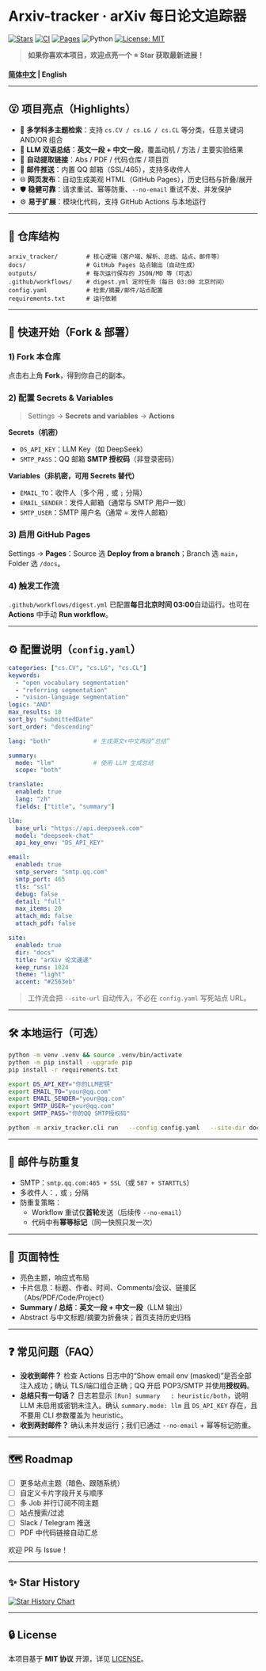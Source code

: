 # Arxiv-tracker · arXiv 每日论文追踪器

[![Stars](https://img.shields.io/github/stars/colorfulandcjy0806/Arxiv-tracker?style=flat-square)](https://github.com/colorfulandcjy0806/Arxiv-tracker/stargazers)
[![CI](https://img.shields.io/github/actions/workflow/status/colorfulandcjy0806/Arxiv-tracker/digest.yml?label=Arxiv%20Digest&style=flat-square)](../../actions)
[![Pages](https://img.shields.io/badge/GitHub%20Pages-online-2ea44f?style=flat-square)](https://colorfulandcjy0806.github.io/Arxiv-tracker/)
![Python](https://img.shields.io/badge/Python-3.10%2B-3776ab?style=flat-square&logo=python)
[![License: MIT](https://img.shields.io/badge/License-MIT-black.svg?style=flat-square)](./LICENSE)

> **如果你喜欢本项目，欢迎点亮一个 ⭐ Star 获取最新进展！**

**[简体中文](./README_CN.md) | English**

---

## 😮 项目亮点（Highlights）

- 🔎 **多学科多主题检索**：支持 `cs.CV / cs.LG / cs.CL` 等分类，任意关键词 AND/OR 组合
- 🧠 **LLM 双语总结**：**英文一段 + 中文一段**，覆盖动机 / 方法 / 主要实验结果
- 🔗 **自动提取链接**：Abs / PDF / 代码仓库 / 项目页
- 📨 **邮件推送**：内置 QQ 邮箱（SSL/465），支持多收件人
- 🌐 **网页发布**：自动生成美观 HTML（GitHub Pages），历史归档与折叠/展开
- 🛡️ **稳健可靠**：请求重试、幂等防重、`--no-email` 重试不发、并发保护
- ⚙️ **易于扩展**：模块化代码，支持 GitHub Actions 与本地运行

---

## 🧭 仓库结构

```
arxiv_tracker/        # 核心逻辑（客户端、解析、总结、站点、邮件等）
docs/                 # GitHub Pages 站点输出（自动生成）
outputs/              # 每次运行保存的 JSON/MD 等（可选）
.github/workflows/    # digest.yml 定时任务（每日 03:00 北京时间）
config.yaml           # 检索/摘要/邮件/站点配置
requirements.txt      # 运行依赖
```

---

## 🚀 快速开始（Fork & 部署）

### 1) Fork 本仓库

点击右上角 **Fork**，得到你自己的副本。

### 2) 配置 Secrets & Variables

> Settings → **Secrets and variables** → **Actions**

**Secrets（机密）**

- `DS_API_KEY`：LLM Key（如 DeepSeek）
- `SMTP_PASS`：QQ 邮箱 **SMTP 授权码**（非登录密码）

**Variables（非机密，可用 Secrets 替代）**

- `EMAIL_TO`：收件人（多个用 `,` 或 `;` 分隔）
- `EMAIL_SENDER`：发件人邮箱（通常与 SMTP 用户一致）
- `SMTP_USER`：SMTP 用户名（通常 = 发件人邮箱）

### 3) 启用 GitHub Pages

Settings → **Pages**：Source 选 **Deploy from a branch**；Branch 选 `main`，Folder 选 `/docs`。

### 4) 触发工作流

`.github/workflows/digest.yml` 已配置**每日北京时间 03:00**自动运行。也可在 **Actions** 中手动 **Run workflow**。

---

## ⚙️ 配置说明（`config.yaml`）

```yaml
categories: ["cs.CV", "cs.LG", "cs.CL"]
keywords:
  - "open vocabulary segmentation"
  - "referring segmentation"
  - "vision-language segmentation"
logic: "AND"
max_results: 10
sort_by: "submittedDate"
sort_order: "descending"

lang: "both"            # 生成英文+中文两段“总结”

summary:
  mode: "llm"           # 使用 LLM 生成总结
  scope: "both"

translate:
  enabled: true
  lang: "zh"
  fields: ["title", "summary"]

llm:
  base_url: "https://api.deepseek.com"
  model: "deepseek-chat"
  api_key_env: "DS_API_KEY"

email:
  enabled: true
  smtp_server: "smtp.qq.com"
  smtp_port: 465
  tls: "ssl"
  debug: false
  detail: "full"
  max_items: 20
  attach_md: false
  attach_pdf: false

site:
  enabled: true
  dir: "docs"
  title: "arXiv 论文速递"
  keep_runs: 1024
  theme: "light"
  accent: "#2563eb"
```

> 工作流会把 `--site-url` 自动传入，不必在 `config.yaml` 写死站点 URL。

---

## 🛠️ 本地运行（可选）

```bash
python -m venv .venv && source .venv/bin/activate
python -m pip install --upgrade pip
pip install -r requirements.txt

export DS_API_KEY="你的LLM密钥"
export EMAIL_TO="your@qq.com"
export EMAIL_SENDER="your@qq.com"
export SMTP_USER="your@qq.com"
export SMTP_PASS="你的QQ SMTP授权码"

python -m arxiv_tracker.cli run   --config config.yaml   --site-dir docs   --verbose
```

---

## 📨 邮件与防重复

- SMTP：`smtp.qq.com:465 + SSL`（或 `587 + STARTTLS`）
- 多收件人：`,` 或 `;` 分隔
- 防重复策略：
  - Workflow 重试仅**首轮**发送（后续传 `--no-email`）
  - 代码中有**幂等标记**（同一快照只发一次）

---

## 🧩 页面特性

- 亮色主题，响应式布局
- 卡片信息：标题、作者、时间、Comments/会议、链接区（Abs/PDF/Code/Project）
- **Summary / 总结**：**英文一段 + 中文一段**（LLM 输出）
- Abstract 与中文标题/摘要为折叠块；首页支持历史归档

---

## ❓ 常见问题（FAQ）

- **没收到邮件？** 检查 Actions 日志中的“Show email env (masked)”是否全部注入成功；确认 TLS/端口组合正确；QQ 开启 POP3/SMTP 并使用**授权码**。
- **总结只有一句话？** 日志若显示 `[Run] summary   : heuristic/both`，说明 LLM 未启用或密钥未注入。确认 `summary.mode: llm` 且 `DS_API_KEY` 存在，且不要用 CLI 参数覆盖为 heuristic。
- **收到两封邮件？** 确认未并发运行；我们已通过 `--no-email` + 幂等标记防重。

---

## 🗺️ Roadmap

- [ ] 更多站点主题（暗色、跟随系统）
- [ ] 自定义卡片字段开关与顺序
- [ ] 多 Job 并行订阅不同主题
- [ ] 站点搜索/过滤
- [ ] Slack / Telegram 推送
- [ ] PDF 中代码链接自动汇总

欢迎 PR 与 Issue！

---

## ✨ Star History

[![Star History Chart](https://api.star-history.com/svg?repos=colorfulandcjy0806/Arxiv-tracker.git&type=Date)](https://www.star-history.com/#colorfulandcjy0806/Arxiv-tracker.git&Date)

---

## 🔒 License

本项目基于 **MIT 协议** 开源，详见 [LICENSE](./LICENSE)。

